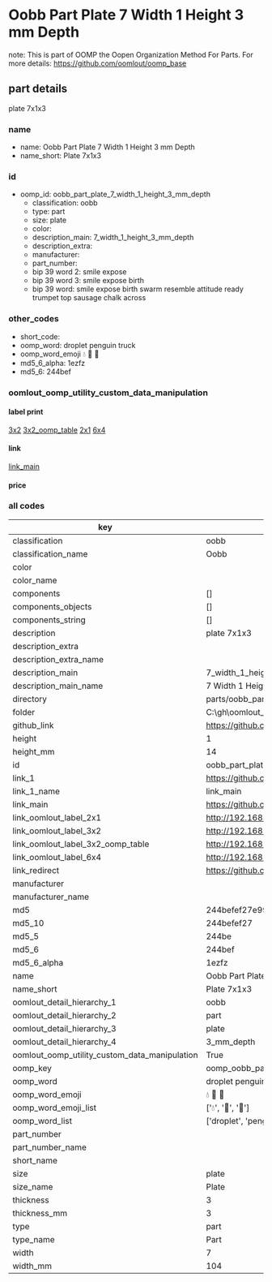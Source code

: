 # Oobb Part Plate 7 Width 1 Height 3 mm Depth  

note: This is part of OOMP the Oopen Organization Method For Parts. For more details: https://github.com/oomlout/oomp_base

##  part details
  



plate 7x1x3



### name
* name: Oobb Part Plate 7 Width 1 Height 3 mm Depth
* name_short: Plate 7x1x3 
### id
* oomp_id: oobb_part_plate_7_width_1_height_3_mm_depth
  * classification: oobb
  * type: part
  * size: plate
  * color: 
  * description_main: 7_width_1_height_3_mm_depth
  * description_extra: 
  * manufacturer: 
  * part_number: 
  * bip 39 word 2: smile expose
  * bip 39 word 3: smile expose birth
  * bip 39 word: smile expose birth swarm resemble attitude ready trumpet top sausage chalk across

### other_codes
* short_code: 
* oomp_word: droplet penguin truck
* oomp_word_emoji :droplet: :penguin: :truck:
* md5_6_alpha: 1ezfz
* md5_6: 244bef






### oomlout_oomp_utility_custom_data_manipulation
#### label print
[3x2](http://192.168.1.245:1112/?label=oomp%201ezfz)
[3x2_oomp_table](http://192.168.1.108:1112/?label=oomp%201ezfz)
[2x1](http://192.168.1.242:1112/?label=oomp%201ezfz)
[6x4](http://192.168.1.55:1112/?label=oomp%201ezfz)    

#### link

[link_main](https://github.com/oomlout/oomlout_oobb_version_4_generated_parts/tree/main/navigation_oomp/oobb/part/plate/7_width_1_height_3_mm_depth/part)                              

#### price







### all codes 
| key | value |  
| --- | --- |  
| classification | oobb |  
| classification_name | Oobb |  
| color |  |  
| color_name |  |  
| components | [] |  
| components_objects | [] |  
| components_string | [] |  
| description | plate 7x1x3 |  
| description_extra |  |  
| description_extra_name |  |  
| description_main | 7_width_1_height_3_mm_depth |  
| description_main_name | 7 Width 1 Height 3 mm Depth |  
| directory | parts/oobb_part_plate_7_width_1_height_3_mm_depth |  
| folder | C:\gh\oomlout_oobb_version_4_generated_parts\parts\oobb_part_plate_7_width_1_height_3_mm_depth |  
| github_link | https://github.com/oomlout/oomlout_oomp_part_src/tree/main/parts/oobb_part_plate_7_width_1_height_3_mm_depth |  
| height | 1 |  
| height_mm | 14 |  
| id | oobb_part_plate_7_width_1_height_3_mm_depth |  
| link_1 | https://github.com/oomlout/oomlout_oobb_version_4_generated_parts/tree/main/navigation_oomp/oobb/part/plate/7_width_1_height_3_mm_depth/part |  
| link_1_name | link_main |  
| link_main | https://github.com/oomlout/oomlout_oobb_version_4_generated_parts/tree/main/navigation_oomp/oobb/part/plate/7_width_1_height_3_mm_depth/part |  
| link_oomlout_label_2x1 | http://192.168.1.242:1112/?label=oomp%201ezfz |  
| link_oomlout_label_3x2 | http://192.168.1.245:1112/?label=oomp%201ezfz |  
| link_oomlout_label_3x2_oomp_table | http://192.168.1.108:1112/?label=oomp%201ezfz |  
| link_oomlout_label_6x4 | http://192.168.1.55:1112/?label=oomp%201ezfz |  
| link_redirect | https://github.com/oomlout/oomlout_oobb_version_4_generated_parts/tree/main/parts/oobb_plate_07_01_03 |  
| manufacturer |  |  
| manufacturer_name |  |  
| md5 | 244befef27e996583adbadb62d542e65 |  
| md5_10 | 244befef27 |  
| md5_5 | 244be |  
| md5_6 | 244bef |  
| md5_6_alpha | 1ezfz |  
| name | Oobb Part Plate 7 Width 1 Height 3 mm Depth |  
| name_short | Plate 7x1x3  |  
| oomlout_detail_hierarchy_1 | oobb |  
| oomlout_detail_hierarchy_2 | part |  
| oomlout_detail_hierarchy_3 | plate |  
| oomlout_detail_hierarchy_4 | 3_mm_depth |  
| oomlout_oomp_utility_custom_data_manipulation | True |  
| oomp_key | oomp_oobb_part_plate_7_width_1_height_3_mm_depth |  
| oomp_word | droplet penguin truck |  
| oomp_word_emoji | :droplet: :penguin: :truck: |  
| oomp_word_emoji_list | [':droplet:', ':penguin:', ':truck:'] |  
| oomp_word_list | ['droplet', 'penguin', 'truck'] |  
| part_number |  |  
| part_number_name |  |  
| short_name |  |  
| size | plate |  
| size_name | Plate |  
| thickness | 3 |  
| thickness_mm | 3 |  
| type | part |  
| type_name | Part |  
| width | 7 |  
| width_mm | 104 |  
